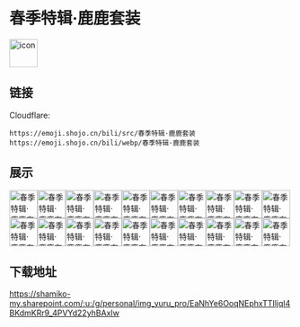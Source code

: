 # 春季特辑·鹿鹿套装
<img src="https://emoji.shojo.cn/bili/src/春季特辑·鹿鹿套装/icon.png" width="50" height="50" alt="icon">

## 链接
Cloudflare:
```
https://emoji.shojo.cn/bili/src/春季特辑·鹿鹿套装
https://emoji.shojo.cn/bili/webp/春季特辑·鹿鹿套装
```
## 展示
<img src="https://emoji.shojo.cn/bili/src/春季特辑·鹿鹿套装/春季特辑·鹿鹿套装-歇息.png" width="50" height="50" alt="春季特辑·鹿鹿套装-歇息"><img src="https://emoji.shojo.cn/bili/src/春季特辑·鹿鹿套装/春季特辑·鹿鹿套装-委屈.png" width="50" height="50" alt="春季特辑·鹿鹿套装-委屈"><img src="https://emoji.shojo.cn/bili/src/春季特辑·鹿鹿套装/春季特辑·鹿鹿套装-RUA.png" width="50" height="50" alt="春季特辑·鹿鹿套装-RUA"><img src="https://emoji.shojo.cn/bili/src/春季特辑·鹿鹿套装/春季特辑·鹿鹿套装-送你花花.png" width="50" height="50" alt="春季特辑·鹿鹿套装-送你花花"><img src="https://emoji.shojo.cn/bili/src/春季特辑·鹿鹿套装/春季特辑·鹿鹿套装-喝露水.png" width="50" height="50" alt="春季特辑·鹿鹿套装-喝露水"><img src="https://emoji.shojo.cn/bili/src/春季特辑·鹿鹿套装/春季特辑·鹿鹿套装-睡觉.png" width="50" height="50" alt="春季特辑·鹿鹿套装-睡觉"><img src="https://emoji.shojo.cn/bili/src/春季特辑·鹿鹿套装/春季特辑·鹿鹿套装-害羞.png" width="50" height="50" alt="春季特辑·鹿鹿套装-害羞"><img src="https://emoji.shojo.cn/bili/src/春季特辑·鹿鹿套装/春季特辑·鹿鹿套装-生气.png" width="50" height="50" alt="春季特辑·鹿鹿套装-生气"><img src="https://emoji.shojo.cn/bili/src/春季特辑·鹿鹿套装/春季特辑·鹿鹿套装-套鹿.png" width="50" height="50" alt="春季特辑·鹿鹿套装-套鹿"><img src="https://emoji.shojo.cn/bili/src/春季特辑·鹿鹿套装/春季特辑·鹿鹿套装-开心心.png" width="50" height="50" alt="春季特辑·鹿鹿套装-开心心"><img src="https://emoji.shojo.cn/bili/src/春季特辑·鹿鹿套装/春季特辑·鹿鹿套装-迷鹿了.png" width="50" height="50" alt="春季特辑·鹿鹿套装-迷鹿了"><img src="https://emoji.shojo.cn/bili/src/春季特辑·鹿鹿套装/春季特辑·鹿鹿套装-比心.png" width="50" height="50" alt="春季特辑·鹿鹿套装-比心"><img src="https://emoji.shojo.cn/bili/src/春季特辑·鹿鹿套装/春季特辑·鹿鹿套装-春暖花开.png" width="50" height="50" alt="春季特辑·鹿鹿套装-春暖花开"><img src="https://emoji.shojo.cn/bili/src/春季特辑·鹿鹿套装/春季特辑·鹿鹿套装-出发.png" width="50" height="50" alt="春季特辑·鹿鹿套装-出发"><img src="https://emoji.shojo.cn/bili/src/春季特辑·鹿鹿套装/春季特辑·鹿鹿套装-动起来.png" width="50" height="50" alt="春季特辑·鹿鹿套装-动起来"><img src="https://emoji.shojo.cn/bili/src/春季特辑·鹿鹿套装/春季特辑·鹿鹿套装-飘飘.png" width="50" height="50" alt="春季特辑·鹿鹿套装-飘飘"><img src="https://emoji.shojo.cn/bili/src/春季特辑·鹿鹿套装/春季特辑·鹿鹿套装-晒太阳.png" width="50" height="50" alt="春季特辑·鹿鹿套装-晒太阳"><img src="https://emoji.shojo.cn/bili/src/春季特辑·鹿鹿套装/春季特辑·鹿鹿套装-鹿鹿贴贴.png" width="50" height="50" alt="春季特辑·鹿鹿套装-鹿鹿贴贴"><img src="https://emoji.shojo.cn/bili/src/春季特辑·鹿鹿套装/春季特辑·鹿鹿套装-在鹿上了.png" width="50" height="50" alt="春季特辑·鹿鹿套装-在鹿上了"><img src="https://emoji.shojo.cn/bili/src/春季特辑·鹿鹿套装/春季特辑·鹿鹿套装-不想理你.png" width="50" height="50" alt="春季特辑·鹿鹿套装-不想理你">

## 下载地址

https://shamiko-my.sharepoint.com/:u:/g/personal/img_yuru_pro/EaNhYe6OoqNEphxTTIljql4BKdmKRr9_4PVYd22yhBAxIw